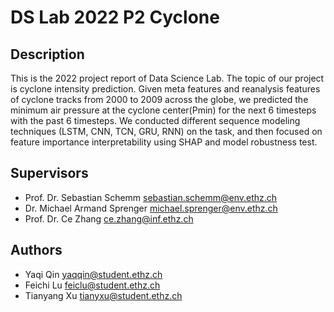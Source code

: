 # DS Lab 2022 P2 Cyclone

## Description
This is the 2022 project report of Data Science Lab. The topic of our project is cyclone
intensity prediction. Given meta features and reanalysis features of cyclone tracks from 2000
to 2009 across the globe, we predicted the minimum air pressure at the cyclone center(Pmin)
for the next 6 timesteps with the past 6 timesteps. We conducted different sequence modeling
techniques (LSTM, CNN, TCN, GRU, RNN) on the task, and then focused on feature
importance interpretability using SHAP and model robustness test.

## Supervisors
* Prof. Dr. Sebastian Schemm sebastian.schemm@env.ethz.ch
* Dr. Michael Armand Sprenger michael.sprenger@env.ethz.ch
* Prof. Dr. Ce Zhang ce.zhang@inf.ethz.ch

## Authors
* Yaqi Qin yaqqin@student.ethz.ch
* Feichi Lu feiclu@student.ethz.ch
* Tianyang Xu tianyxu@student.ethz.ch
